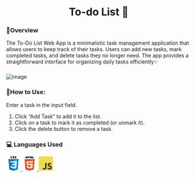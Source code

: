 <h1 align="center">To-do List 📃</h1>
<h3 align="left">🌟Overview</h3>
The To-Do List Web App is a minimalistic task management application that allows users to keep track of their tasks. Users can add new tasks, mark completed tasks, and delete tasks they no longer need. The app provides a straightforward interface for organizing daily tasks efficiently✨
<h3> </h3>

![image](https://github.com/aditisingh02/to-do_list/assets/140513260/bd5675b6-2bde-4e25-942c-73d6a84ac759)

<h3>👤How to Use:</h3>
Enter a task in the input field.
<ol>
    <li>Click “Add Task” to add it to the list.</li>
  <li>Click on a task to mark it as completed (or unmark it).</li>
  <li>Click the delete button to remove a task.</li>
</ol>

<h3 align="left">💻 Languages Used</h3>
<p align="left"><a href="https://www.w3schools.com/css/" target="_blank" rel="noreferrer"> <img src="https://raw.githubusercontent.com/devicons/devicon/master/icons/css3/css3-original-wordmark.svg" alt="css3" width="40" height="40"/> </a> <a href="https://www.w3.org/html/" target="_blank" rel="noreferrer"> <img src="https://raw.githubusercontent.com/devicons/devicon/master/icons/html5/html5-original-wordmark.svg" alt="html5" width="40" height="40"/> </a> <a href="https://developer.mozilla.org/en-US/docs/Web/JavaScript" target="_blank" rel="noreferrer"> <img src="https://raw.githubusercontent.com/devicons/devicon/master/icons/javascript/javascript-original.svg" alt="javascript" width="40" height="40"/> </a> </p>
